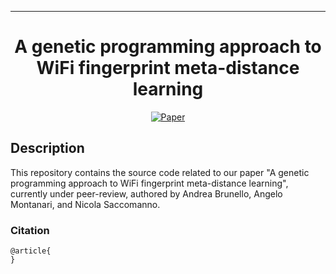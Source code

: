 ---

<div align="center">  
  
# A genetic programming approach to WiFi fingerprint meta-distance learning     
[![Paper](https://img.shields.io/badge/paper-Pervasie%20and%20Mobile%20Computing-orange)](LINK)
  
</div>

## Description   
This repository contains the source code related to our paper "A genetic programming approach to WiFi fingerprint meta-distance learning", currently under peer-review, authored by Andrea Brunello, Angelo Montanari, and Nicola Saccomanno.



### Citation   
```
@article{
}
```  
